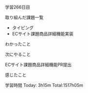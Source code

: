 学習266日目

取り組んだ課題一覧

- タイピング
- ECサイト課題商品詳細機能実装

わかったこと


次にやること

ECサイト課題商品詳細機能PR提出

感じたこと


学習時間 Today: 3h15m Total:1517h05m
